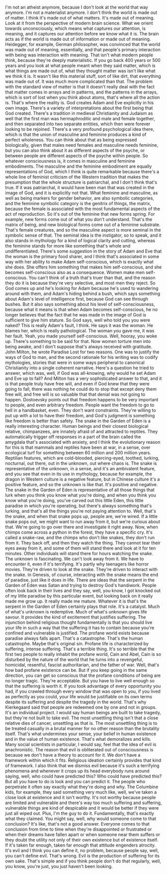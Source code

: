  I'm not an atheist anymore, because I don't look at the world that way anymore. I'm not a materialist anymore. I don't think the world is made out of matter. I think it's made out of what matters. It's made out of meaning. Look at it from the perspective of modern brain science. What we orient towards unconsciously, which means what captures our attention, is meaning, and it captures our attention before we know what it is. The brain acts as if the world is made out of information or made out of meaning. Heidegger, for example, German philosopher, was convinced that the world was made out of meaning, essentially, and that people's primary interaction with being was interaction with meaning. That isn't what modern people think, because they're deeply materialistic. If you go back 400 years or 500 years and you look at what people meant when they said matter, which is what things are made out of, what they thought matter was isn't like what we think it is. It wasn't like this material stuff, sort of like dirt, that everything was made out of. It was much more complicated than that. The problem with the standard view of matter is that it doesn't really deal with the fact that matter comes in arrays and in patterns, and the patterns in the arrays, which is sort of lost when you think about atoms, that's where all the action is. That's where the reality is. God creates Adam and Eve explicitly in his own image. There's a variety of interpretations about the first being that God created. There's a tradition in medieval Christianity and Judaism as well that the first man was hermaphroditic and male and female together, and then separated into two separate entities, which then were forever looking to be rejoined. There's a very profound psychological idea there, which is that the union of masculine and feminine produces a kind of perfect wholeness. You can think about that as being expressed biologically, given that males need females and masculine needs feminine, but you can also think about it as different aspects of the psyche, or between people are different aspects of the psyche within people. So whatever consciousness is, it comes in masculine and feminine embodiments. The masculine and the feminine embodiment are equally representations of God, which I think is quite remarkable because there's a whole line of feminist criticism of the Western tradition that makes the presumption that the whole structure is patriarchal, and I don't think that's true. If it was patriarchal, it would have been man that was created in the image of God, and it is explicitly not that. What feminine and masculine, as well as being markers for gender behavior, are also symbolic categories, and the feminine symbolic category is the genitrix of things, the matrix, because the female is associated with the most fundamental aspects of the act of reproduction. So it's out of the feminine that new forms spring. For example, new forms come out of what you don't understand. That's the matrix of being, and new biological forms come out of a feminine substrate. That's female creatures, and so the masculine aspect is more seminal in the symbolic sense of that. The seminal idea is the instigator, so to speak, and it also stands in mythology for a kind of logical clarity and cutting, whereas the feminine stands for more like something that's whole and undifferentiated. There's some suggestion in the story of Adam and Eve that the woman is the primary food sharer, and I think that's associated in some way with her ability to make Adam self-conscious, which is exactly what she does. She offers him something that makes him self-conscious, and she becomes self-conscious also as a consequence. Women make men self-conscious. You can't think of a truth that's truer than that, and the reason they do it is because they're very selective, and most men they reject. So God comes up and he's looking for Adam because he's used to wandering around with them, and Adam's hiding behind a bush, which says something about Adam's level of intelligence first, because God can see through bushes. But it also says something about his level of self-consciousness, because what it means is that when Adam becomes self-conscious, he no longer believes that the fact that he was made in the image of God is sufficient to give him stature. So God says, well who told you you were naked? This is really Adam's fault, I think. He says it was the woman. He blames her, which is really pathological. The woman you gave me, it was her fault. Yeah, you made yourself self-conscious. Well, hooray, you woke up. There's something to be said for that. Now women torture men into being awake, and I don't suppose that's always received with gratitude. John Milton, he wrote Paradise Lost for two reasons. One was to justify the ways of God to man, and the second rationale for his writing was to codify mythologies, stories that were in some ways peripheral to canonical Christianity into a single coherent narrative. Here's a question he tried to answer, which was, well, if God was all-knowing, why would he set Adam and Eve up to fall? And Milton has a very sophisticated answer to that, and it is that people truly have free will, and even if God knew that they were going to fall, there was nothing he could do to stop that except deny them free will, and free will is so valuable that that denial was not going to happen. Dostoevsky points out that freedom happens to be very important to people, and even arbitrary freedom. People want the freedom to go to hell in a handbasket, even. They don't want constraints. They're willing to put up with a lot to have their freedom, and God's judgment is something like freedom is better than safety. The snake in the Garden of Eden is a really interesting character. Human beings and their closest biological relative, chimpanzees, are innately afraid of and attracted to reptiles. They automatically trigger off responses in a part of the brain called the amygdala that's associated with anxiety, and I think the evolutionary reason for this is that mammals and reptiles have been at war, in a sense, over ecological turf for something between 60 million and 200 million years. Reptilian features, which are cold-blooded, piercing-eyed, toothed, lurking, nocturnal, out there, out in the unknown, out where chaos is. The snake is representative of the unknown, in a sense, and it's an ambivalent feature, and you see that even in its use in mythology, because for example, the dragon in Western culture is a negative feature, but in Chinese culture it's a positive feature, and so the unknown is like that. It's positive and negative. The snake in the Garden of Eden is representative of all those things that lurk when you think you know what you're doing, and when you think you know what you're doing, you've carved out this little Eden, this little paradise in which you're operating, but there's always something that's lurking, and that's all the things you're not paying attention to. Well, that's the snake, and when that snake pops up, people are, we're wired. If a little snake pops out, we might want to run away from it, but we're curious about that. We're going to go over there and investigate it right away. Now, when chimps come across a python in the forest, they have a specific cry. It's called a snake-raw, and the chimps who don't like snakes, they don't run from it. They back off, and then they watch the thing. They cannot tear their eyes away from it, and some of them will stand there and look at it for ten minutes. Other individuals will stand there for hours watching the snake. The unknown is fascinating. We can't look away from it. We have to encounter it, even if it's terrifying. It's partly why teenagers like horror movies. They're driven to look at the snake. They're driven to interact with the snake. In Genesis, of course, interacting with the snake means the end of paradise, just like it does in life. There are ideas that the serpent in the Garden of Eden was Satan and trying to destroy God's handiwork. People often look back in their lives and they say, well, you know, I got knocked out of my little paradise by this particular event, but looking back on it really made me grow up. It really made me mature. Whatever it is that's the serpent in the Garden of Eden certainly plays that role. It's a catalyst. Much of what's unknown is redemptive. Much of what's unknown gives life savour. It provides the kind of excitement that justifies suffering. The injunction behind religious thought fundamentally is that you should live your life in such a way that the suffering it has to contain because you're confined and vulnerable is justified. The profane world exists because paradise always falls apart. That's a catastrophe. That's the human catastrophe. Maybe that's original sin. Profane life is characterized by suffering, intense suffering. That's a terrible thing. It's so terrible that the first two people to really inhabit the profane world, Cain and Abel, Cain is so disturbed by the nature of the world that he turns into a revengeful, homicidal, resentful, fascist authoritarian, and the father of war. Well, that's how bad profane existence can be. But if you keep going in the same direction, you can get so conscious that the profane conditions of being are no longer tragic. They're acceptable. But you have to live well enough so that the suffering is worth it. If you took advantage of every opportunity you had, if you crawled through every window that was open to you, if you lived as perfectly as you could, your life would be justifiable on its own terms despite its suffering and despite the tragedy in the world. That's why Kierkegaard said that people are redeemed one by one and not in groups. It's an individual project. I would say human beings are built to take tragedy, but they're not built to take evil. The most unsettling thing isn't that a close relative dies of cancer, unsettling as that is. The most unsettling thing is to be treated casually in a brutal manner for no other reason than the brutality itself. That's what undermines your sense, your belief in human existence and in the value of human existence. That's what demoralizes and kills. Many social scientists in particular, I would say, feel that the idea of evil is anachronistic. The reason that evil is obliterated out of consciousness is because we don't have a theory to account for it. We don't have a framework within which it fits. Religious ideation certainly provides that kind of framework. I also think that we dismiss evil because it's such a terrifying phenomena and whenever it crops up its head everybody runs around saying, well, who could have predicted this? Who could have predicted this? But all you have to do is look and you can predict it. The people who perpetrate it often say exactly what they're doing and why. The Columbine kids, for example, they said something very much like, well, we've taken a close look at existence and it isn't worthy. It's not worthy because people are limited and vulnerable and there's way too much suffering and suffering, vulnerable things are kind of despicable and it would be better if they were just all wiped out. Plus, I'm the guy to do it. Fundamentally, that's exactly what they claimed. You might say, well, why would someone come to that conclusion? It's like, that's not a good answer. Everyone comes to that conclusion from time to time when they're disappointed or frustrated or when their dreams have fallen apart or when someone near them suffers or they doubt the utility not only of their own existence but of existence itself. If it's taken far enough, taken far enough that attitude engenders atrocity. It's evil and I think you can define it, no problem, because people say, well, you can't define evil. That's wrong. Evil is the production of suffering for its own sake. That's simple and if you think people don't do that regularly, well, you know, you're just, you just haven't been looking.